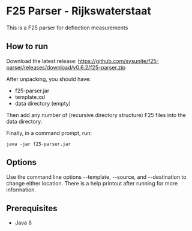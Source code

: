 # F25 Parser - Rijkswaterstaat
This is a F25 parser for deflection measurements

## How to run
Download the latest release: https://github.com/sysunite/f25-parser/releases/download/v0.6.2/f25-parser.zip

After unpacking, you should have:

- f25-parser.jar
- template.xsl
- data directory (empty)

Then add any number of (recursive directory structure) F25 files into the data directory.

Finally, in a command prompt, run:
```
java -jar f25-parser.jar
```

## Options
Use the command line options --template, --source, and --destination to change either location.
There is a help printout after running for more information.

## Prerequisites

- Java 8
